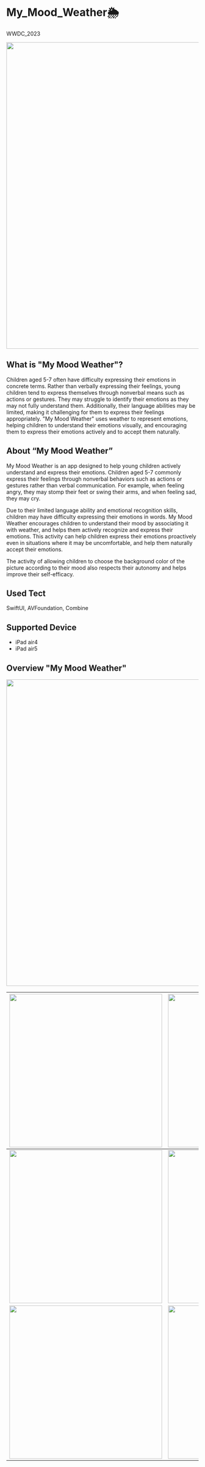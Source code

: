 # My_Mood_Weather🌦️
WWDC_2023

<img src = "https://user-images.githubusercontent.com/97583162/232837986-d64924b7-ca0e-4c42-a1d6-8034ccc5f8f8.png" width="800px">  

## What is "My Mood Weather"?
Children aged 5-7 often have difficulty expressing their emotions in concrete terms. Rather than verbally expressing their feelings, young children tend to express themselves through nonverbal means such as actions or gestures. They may struggle to identify their emotions as they may not fully understand them. Additionally, their language abilities may be limited, making it challenging for them to express their feelings appropriately. "My Mood Weather" uses weather to represent emotions, helping children to understand their emotions visually, and encouraging them to express their emotions actively and to accept them naturally.

## About “My Mood Weather”
My Mood Weather is an app designed to help young children actively understand and express their emotions. Children aged 5-7 commonly express their feelings through nonverbal behaviors such as actions or gestures rather than verbal communication. For example, when feeling angry, they may stomp their feet or swing their arms, and when feeling sad, they may cry.

Due to their limited language ability and emotional recognition skills, children may have difficulty expressing their emotions in words. My Mood Weather encourages children to understand their mood by associating it with weather, and helps them actively recognize and express their emotions. This activity can help children express their emotions proactively even in situations where it may be uncomfortable, and help them naturally accept their emotions.

The activity of allowing children to choose the background color of the picture according to their mood also respects their autonomy and helps improve their self-efficacy.

## Used Tect
SwiftUI, AVFoundation, Combine

## Supported Device
- iPad air4
- iPad air5



## Overview "My Mood Weather"
 <img src = "https://user-images.githubusercontent.com/97583162/232839387-62fb6998-c063-47ef-9fad-c49b332ac29b.png" width="800px">  
 
| <img src = "https://user-images.githubusercontent.com/97583162/232837986-d64924b7-ca0e-4c42-a1d6-8034ccc5f8f8.png" width="400px">  | <img src = "https://user-images.githubusercontent.com/97583162/232839352-658abe6f-d632-4717-9c06-c3b581a1eb7c.png" width="400px"> | 
|:----:|:----:|
| <img src = "https://user-images.githubusercontent.com/97583162/232839363-78478393-5d51-41f6-9300-df9c6f26c55a.png" width="400px"> | <img src = "https://user-images.githubusercontent.com/97583162/232839372-e69f4b7a-1764-4ccf-a7ba-66f70f8e6688.png" width="400px"> | <img src = "https://user-images.githubusercontent.com/97583162/232839376-5157334d-709d-4f21-aa18-e2fa3372ce8d.png" width="400px"> |
| <img src = "https://user-images.githubusercontent.com/97583162/232843703-65248271-86b3-4e32-913d-2b04cbe4eb7a.png" width="400px"> | <img src = "https://user-images.githubusercontent.com/97583162/232839381-b37f0a72-2672-4f62-a141-ddb20a69793d.png" width="400px"> |
